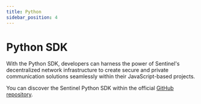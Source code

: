 ```yaml
---
title: Python
sidebar_position: 4
---
```


# Python SDK

With the Python SDK, developers can harness the power of Sentinel's decentralized network infrastructure to create secure and private communication solutions seamlessly within their JavaScript-based projects.

You can discover the Sentinel Python SDK within the official [GitHub repository](https://github.com/sentinel-official/sentinel-python-sdk).